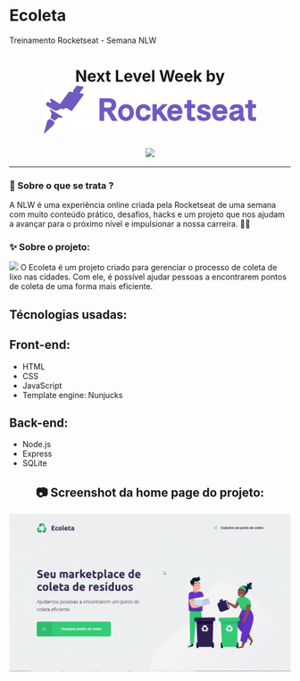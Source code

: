# Ecoleta
Treinamento Rocketseat - Semana NLW

<h1 align="center">
    Next Level Week by  <img src="./public/assets/img/rocketseat.svg">
</h1>
  
<p align="center">
  <img width="250" src="./public/assets/wallpapers/nlw.jfif">
</p>

_________

### 🤔 Sobre o que se trata ? 
A NLW é uma experiência online criada pela Rocketseat de uma semana com muito conteúdo prático, desafios, hacks e um projeto que nos ajudam a avançar para o próximo nível e impulsionar a nossa carreira. 🤩🤩
  
### ✨ Sobre o projeto:
<img src="./public/assets/icones/logo.svg">
O Ecoleta é um projeto criado para gerenciar o processo de coleta de lixo nas cidades. Com ele, é possível ajudar pessoas a encontrarem pontos de coleta de uma forma mais eficiente.
 
 ## Técnologias usadas:

## Front-end:

* HTML
* CSS
* JavaScript
* Template engine: Nunjucks

## Back-end:

* Node.js
* Express
* SQLite
 
<h2 align="center"> 📷 Screenshot da home page do projeto: </h2>
<p align="center">
<img width="600" src="./public/assets/img/ScreenCapture_2020-6-1 23.gif">
</p>
